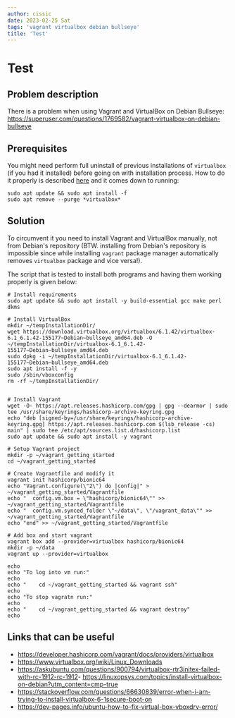 ```yaml
---
author: cissic
date: 2023-02-25 Sat
tags: 'vagrant virtualbox debian bullseye'
title: 'Test'
---
```



# Test


## Problem description

There is a problem when using Vagrant and VirtualBox on Debian Bullseye:
<https://superuser.com/questions/1769582/vagrant-virtualbox-on-debian-bullseye>


## Prerequisites

You might need perform full uninstall of previous installations of `virtualbox`
(if you had it installed) before going on with installation process.
How to do it properly is described [here](https://askubuntu.com/a/957281) and it comes down to running:

    sudo apt update && sudo apt install -f
    sudo apt remove --purge *virtualbox*


## Solution

To circumvent it you need to install Vagrant and VirtualBox manually, not from
Debian's repository (BTW. installing from Debian's repository is impossible
since while installing `vagrant`
 package manager automatically removes `virtualbox` package and vice
versa!).

The script that is tested to install both programs and having them working
properly is given below:

    # Install requirements 
    sudo apt update && sudo apt install -y build-essential gcc make perl dkms
    
    # Install VirtualBox
    mkdir ~/tempInstallationDir/
    wget https://download.virtualbox.org/virtualbox/6.1.42/virtualbox-6.1_6.1.42-155177~Debian~bullseye_amd64.deb -O ~/tempInstallationDir/virtualbox-6.1_6.1.42-155177~Debian~bullseye_amd64.deb
    sudo dpkg -i ~/tempInstallationDir/virtualbox-6.1_6.1.42-155177~Debian~bullseye_amd64.deb
    sudo apt install -f -y
    sudo /sbin/vboxconfig
    rm -rf ~/tempInstallationDir/
    
    
    # Install Vagrant
    wget -O- https://apt.releases.hashicorp.com/gpg | gpg --dearmor | sudo tee /usr/share/keyrings/hashicorp-archive-keyring.gpg
    echo "deb [signed-by=/usr/share/keyrings/hashicorp-archive-keyring.gpg] https://apt.releases.hashicorp.com $(lsb_release -cs) main" | sudo tee /etc/apt/sources.list.d/hashicorp.list
    sudo apt update && sudo apt install -y vagrant
    
    # Setup Vagrant project
    mkdir -p ~/vagrant_getting_started
    cd ~/vagrant_getting_started
    
    # Create Vagrantfile and modify it
    vagrant init hashicorp/bionic64
    echo "Vagrant.configure(\"2\") do |config|" > ~/vagrant_getting_started/Vagrantfile
    echo "  config.vm.box = \"hashicorp/bionic64\"" >> ~/vagrant_getting_started/Vagrantfile
    echo "  config.vm.synced_folder \"~/data\", \"/vagrant_data\"" >> ~/vagrant_getting_started/Vagrantfile
    echo "end" >> ~/vagrant_getting_started/Vagrantfile
    
    # Add box and start vagrant 
    vagrant box add --provider=virtualbox hashicorp/bionic64
    mkdir -p ~/data
    vagrant up --provider=virtualbox
    
    echo 
    echo "To log into vm run:"
    echo
    echo "    cd ~/vagrant_getting_started && vagrant ssh"
    echo
    echo "To stop vagratn run:"
    echo
    echo "    cd ~/vagrant_getting_started && vagrant destroy"
    echo


## Links that can be useful

-   <https://developer.hashicorp.com/vagrant/docs/providers/virtualbox>
-   <https://www.virtualbox.org/wiki/Linux_Downloads>
-   <https://askubuntu.com/questions/900794/virtualbox-rtr3initex-failed-with-rc-1912-rc-1912>- <https://linuxopsys.com/topics/install-virtualbox-on-debian?utm_content=cmp-true>
-   <https://stackoverflow.com/questions/66630839/error-when-i-am-trying-to-install-virtualbox-6-1secure-boot-on>
-   <https://dev-pages.info/ubuntu-how-to-fix-virtual-box-vboxdrv-error/>


